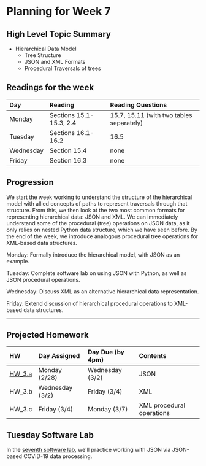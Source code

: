 # Planning for Week 7

## High Level Topic Summary

  - Hierarchical Data Model
      - Tree Structure
      - JSON and XML Formats
      - Procedural Traversals of trees

## Readings for the week

Day        | Reading      | Reading Questions
:--------- |:-------------|:----------------------------------
Monday     | Sections 15.1-15.3, 2.4 | 15.7, 15.11 (with two tables separately)
Tuesday    | Sections 16.1-16.2 | 16.5
Wednesday  | Section 15.4 | none
Friday     | Section 16.3 | none

## Progression

We start the week working to understand the structure of the hierarchical model with allied concepts of paths to represent traversals through that structure.  From this, we then look at the two most common formats for representing hierarchical data: JSON and XML.  We can immediately understand some of the procedural (tree) operations on JSON data, as it only relies on nested Python data structure, which we have seen before.  By the end of the week, we introduce analogous procedural tree operations for XML-based data structures.

Monday: Formally introduce the hierarchical model, with JSON as an example.

Tuesday: Complete software lab on using JSON with Python, as well as JSON procedural operations.

Wednesday: Discuss XML as an alternative hierarchical data representation.

Friday: Extend discussion of hierarchical procedural operations to XML-based data structures.

---

## Projected Homework

HW | Day Assigned  | Day Due (by 4pm) | Contents
:--|:--------|:--------|:------------
[HW_3.a](../hw/HW_3.a/README.md) | Monday (2/28) | Wednesday (3/2) | JSON
HW_3.b | Wednesday (3/2) | Friday (3/4) | XML
HW_3.c | Friday (3/4)  | Monday (3/7) | XML procedural operations

## Tuesday Software Lab

In the [seventh software lab](../sw_lab/lab_07/swlab_07.md), we'll practice working with JSON via JSON-based COVID-19 data processing.